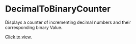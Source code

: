 # DecimalToBinaryCounter
Displays a counter of incrementing decimal numbers and their corresponding binary Value.

<a href='https://avilpa1.github.io/DecimalToBinaryCounter/index.html'>Click to view.</a>

